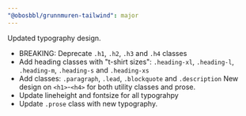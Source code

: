 ```yaml
---
"@obosbbl/grunnmuren-tailwind": major
---
```


Updated typography design.

* BREAKING: Deprecate `.h1`, `.h2`, `.h3` and `.h4` classes
* Add heading classes with "t-shirt sizes": `.heading-xl`, `.heading-l`, `.heading-m`, `.heading-s` and `.heading-xs`
* Add classes: `.paragraph`, `.lead`, `.blockquote` and `.description` 
New design on `<h1>`-`<h4>` for both utility classes and prose.
* Update lineheight and fontsize for all typograhpy
* Update `.prose` class with new typography.
